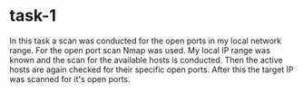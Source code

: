 # task-1
In this task a scan was conducted for the open ports in my local network range. For the open port scan Nmap was used. My local IP range was known and the scan for the available hosts is conducted. Then the active hosts are again checked for their specific open ports. After this the target IP was scanned for it's open ports. 
